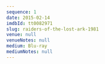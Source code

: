 ```yaml
---
sequence: 1
date: 2015-02-14
imdbId: tt0082971
slug: raiders-of-the-lost-ark-1981
venue: null
venueNotes: null
medium: Blu-ray
mediumNotes: null
---
```


